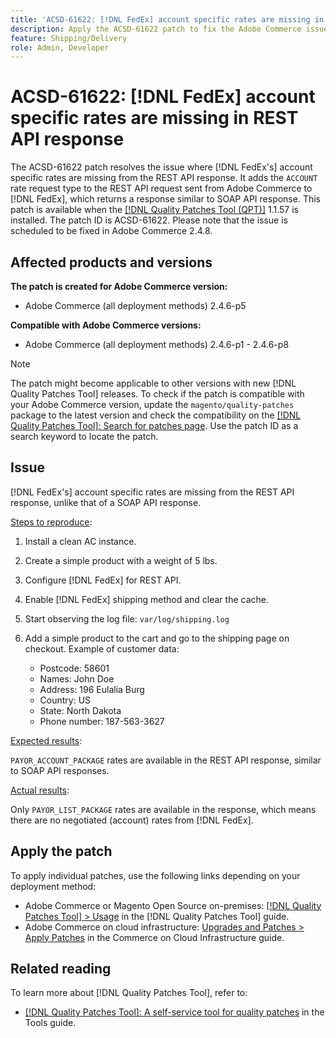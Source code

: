 ```yaml
---
title: 'ACSD-61622: [!DNL FedEx] account specific rates are missing in REST API response'
description: Apply the ACSD-61622 patch to fix the Adobe Commerce issue where [!DNL FedEx] account specific rates are missing from the REST API response.
feature: Shipping/Delivery
role: Admin, Developer
---
```

# ACSD-61622: [!DNL FedEx] account specific rates are missing in REST API response

The ACSD-61622 patch resolves the issue where [!DNL FedEx's] account specific rates are missing from the REST API response. It adds the `ACCOUNT` rate request type to the REST API request sent from Adobe Commerce to [!DNL FedEx], which returns a response similar to SOAP API response. This patch is available when the [[!DNL Quality Patches Tool (QPT)]](/help/tools/quality-patches-tool/quality-patches-tool-to-self-serve-quality-patches.md) 1.1.57 is installed. The patch ID is ACSD-61622. Please note that the issue is scheduled to be fixed in Adobe Commerce 2.4.8.

## Affected products and versions

**The patch is created for Adobe Commerce version:**

* Adobe Commerce (all deployment methods) 2.4.6-p5

**Compatible with Adobe Commerce versions:**

* Adobe Commerce (all deployment methods) 2.4.6-p1 - 2.4.6-p8

>[!NOTE]
>
>The patch might become applicable to other versions with new [!DNL Quality Patches Tool] releases. To check if the patch is compatible with your Adobe Commerce version, update the `magento/quality-patches` package to the latest version and check the compatibility on the [[!DNL Quality Patches Tool]: Search for patches page](https://experienceleague.adobe.com/tools/commerce-quality-patches/index.html). Use the patch ID as a search keyword to locate the patch.

## Issue

[!DNL FedEx's] account specific rates are missing from the REST API response, unlike that of a SOAP API response.

<u>Steps to reproduce</u>:

1. Install a clean AC instance.
1. Create a simple product with a weight of 5 lbs.
1. Configure [!DNL FedEx] for REST API.
1. Enable [!DNL FedEx] shipping method and clear the cache.
1. Start observing the log file: `var/log/shipping.log`
1. Add a simple product to the cart and go to the shipping page on checkout. Example of customer data:
    
    * Postcode: 58601
    * Names: John Doe
    * Address: 196 Eulalia Burg
    * Country: US
    * State: North Dakota
    * Phone number: 187-563-3627

<u>Expected results</u>:

`PAYOR_ACCOUNT_PACKAGE` rates are available in the REST API response, similar to SOAP API responses.

<u>Actual results</u>:

Only `PAYOR_LIST_PACKAGE` rates are available in the response, which means there are no negotiated (account) rates from [!DNL FedEx].

## Apply the patch

To apply individual patches, use the following links depending on your deployment method:

* Adobe Commerce or Magento Open Source on-premises: [[!DNL Quality Patches Tool] > Usage](/help/tools/quality-patches-tool/usage.md) in the [!DNL Quality Patches Tool] guide.
* Adobe Commerce on cloud infrastructure: [Upgrades and Patches > Apply Patches](https://experienceleague.adobe.com/docs/commerce-cloud-service/user-guide/develop/upgrade/apply-patches.html) in the Commerce on Cloud Infrastructure guide.

## Related reading

To learn more about [!DNL Quality Patches Tool], refer to:

* [[!DNL Quality Patches Tool]: A self-service tool for quality patches](/help/tools/quality-patches-tool/quality-patches-tool-to-self-serve-quality-patches.md) in the Tools guide.
